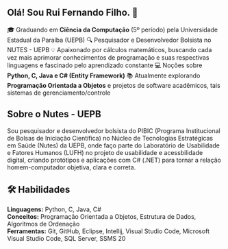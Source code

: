 ## Olá! Sou Rui Fernando Filho. 👋

🎓 Graduando em **Ciência da Computação** (5º período) pela Universidade Estadual da Paraíba (UEPB)
🔍 Pesquisador e Desenvolvedor Bolsista no NUTES - UEPB
💡 Apaixonado por cálculos matemáticos, buscando cada vez mais aprimorar conhecimentos de programação e suas respectivas linguagens e fascinado pelo aprendizado constante
💻 Noções sobre **Python, C, Java e C# (Entity Framework)**
📚 Atualmente explorando **Programação Orientada a Objetos** e projetos de software acadêmicos, tais sistemas de gerenciamento/controle

## Sobre o Nutes - UEPB
Sou pesquisador e desenvolvedor bolsista do PIBIC (Programa Institucional de Bolsas de Iniciação Científica) no Núcleo de Tecnologias Estratégicas em Saúde (Nutes) da UEPB, onde faço parte do Laboratório de Usabilidade e Fatores Humanos (LUFH) no projeto de usabilidade e acessbilidade digital, criando protótipos e aplicações com C# (.NET) para tornar a relação homem-computador objetiva, clara e correta.

## 🛠️ Habilidades
**Linguagens:** Python, C, Java, C#  
**Conceitos:** Programação Orientada a Objetos, Estrutura de Dados, Algoritmos de Ordenação  
**Ferramentas:** Git, GitHub, Eclipse, Intellij, Visual Studio Code, Microsoft Visual Studio Code, SQL Server, SSMS 20  
